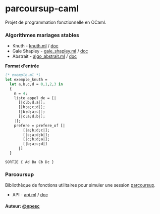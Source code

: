 # parcoursup-caml
Projet de programmation fonctionnelle en OCaml.

### Algorithmes  mariages stables
- Knuth - [knuth.ml](https://github.com/npesc/parcoursup-caml/blob/master/mariages_stables/knuth.ml) / [doc](https://www-cs-faculty.stanford.edu/~knuth/mariages-stables.pdf)
- Gale Shapley - [gale_shapley.ml](https://github.com/npesc/parcoursup-caml/blob/master/mariages_stables/gale_shapley.ml) /  [doc](https://www.i3s.unice.fr/~elozes/enseignement/PF/sujet-projet-pf-2021.html#algorithme-de-gale-shapley)
- Abstrait - [algo_abstrait.ml](https://github.com/npesc/parcoursup-caml/blob/master/mariages_stables/algo_abstrait.ml) / [doc](https://www.i3s.unice.fr/~elozes/enseignement/PF/sujet-projet-pf-2021.html#algorithme-abstrait) 

**Format d'entrée** 
```ocaml
(* exemple.ml *)
let exemple_knuth = 
  let a,b,c,d = 0,1,2,3 in
  {
    n = 4;
    liste_appel_de = [|
      [|c;b;d;a|];
      [|b;a;c;d|];
      [|b;d;a;c|];
      [|c;a;d;b|];
    |];
    prefere = prefere_of [|
        [|a;b;d;c|];
        [|c;a;d;b|];
        [|c;b;d;a|];
        [|b;a;c;d|]
      |]
  } 
```
```
SORTIE { Ad Ba Cb Dc }
```

### Parcoursup
Bibliothèque de fonctions utilitaires pour simuler une session [parcoursup](https://fr.wikipedia.org/wiki/Parcoursup).
 - API - [api.ml](https://github.com/npesc/parcoursup-caml/blob/master/parcoursup/api.ml) / [doc](https://github.com/npecs/parcoursup-caml/blob/c7b7d37438f7763f284edb05a02995db2cf9e3be/parcoursup/api.mli)

#### Auteur: [@npesc](https://github.com/npesc)
